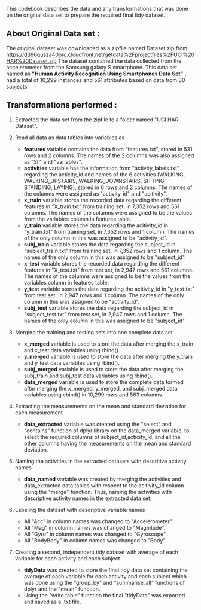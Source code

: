 This codebook describes the data and any transformations that was done on the original data set to prepare the required final tidy dataset.
## About Original Data set :
The original dataset was downloaded as a zipfile named Dataset.zip from https://d396qusza40orc.cloudfront.net/getdata%2Fprojectfiles%2FUCI%20HAR%20Dataset.zip
The dataset contained the data collected from the accelerometer from the Samsung galaxy S smartphone. This data set named as __"Human Activity Recognition Using Smartphones Data Set"__ , had a total of 10,299 instances and 561 attributes based on data from 30 subjects.

## Transformations performed :
1. Extracted the data set from the zipfile to a folder named "UCI HAR Dataset".

2. Read all data as data tables into variables as - 
   * __features__ variable contains the data from "features.txt", stored in 531 rows and 2 columns. The names of the 2 columns was also assigned as "Sl." and "variables".
   * __activities__ variable has the information from "activity_labels.txt" regarding the acticity_id and names of the 6 activities (WALKING, WALKING_UPSTAIRS, WALKING_DOWNSTAIRS, SITTING, STANDING, LAYING), stored in 6 rows and 2 columns. The names of the columns were assigned as "activity_id" and "acitivity".
   * __x_train__ variable stores the recorded data regarding the different features in "X_train.txt" from training set, in 7,352 rows and 561 columns. The names of the columns were assigned to be the values from the variables column in features table.
   * __y_train__ variable stores the data regarding the acitivity_id in "y_train.txt" from training set, in 7,352 rows and 1 column. The names of the only column in this was assigned to be "activity_id".
   * __subj_train__ variable stores the data regarding the subject_id in "subject_train.txt" from training set, in 7,352 rows and 1 column. The names of the only column in this was assigned to be "subject_id".
   * __x_test__ variable stores the recorded data regarding the different features in "X_test.txt" from test set, in 2,947 rows and 561 columns. The names of the columns were assigned to be the values from the variables column in features table.
   * __y_test__ variable stores the data regarding the acitivity_id in "y_test.txt" from test set, in 2,947 rows and 1 column. The names of the only column in this was assigned to be "activity_id".
   * __subj_test__ variable stores the data regarding the subject_id in "subject_test.txt" from test set, in 2,947 rows and 1 column. The names of the only column in this was assigned to be "subject_id".
  
3. Merging the training and testing sets into one complete data set
   * __x_merged__ variable is used to store the data after merging the x_train and x_test data variables using rbind().
   * __y_merged__ variable is used to store the data after merging the y_train and y_test data variables using rbind().
   * __subj_merged__ variable is used to store the data after merging the subj_train and subj_test data variables using rbind().
   * __data_merged__ variable is used to store the complete data formed after merging the x_merged, y_merged, and subj_merged data variables using cbind() in 10,299 rows and 563 columns.
  
4. Extracting the measurements on the mean and standard deviation for each measurement
   * __data_extracted__ variable was created using the "select" and "contains" function of dplyr library on the data_merged variable, to select the required columns of subject_id,acticity_id, and all the other columns having the measurements on the mean and standard deviation.
  
5. Naming the activities in the extracted datasets with descritive activity names
   * __data_named__ variable was created by merging the activities and data_extracted data tables with respect to the acitivity_id column using the "merge" function. Thus, naming the activities with descriptive activity names in the extracted data set.
  
6. Labeling the dataset with descriptive variable names
   * All "Acc" in column names was changed to "Accelerometer".
   * All "Mag" in column names was changed to "Magnitude".
   * All "Gyro" in column names was changed to "Gyroscope".
   * All "BodyBody" in column names was changed to "Body".

7. Creating a second, independent tidy dataset with average of each variable for each activity and each subject
   * __tidyData__ was created to store the final tidy data set containing the average of each variable for each activity and each subject which was done using the "group_by" and "summarise_all" functions of dplyr and the "mean" function.
   * Using the "write.table" function the final "tidyData" was exported and saved as a .txt file.
